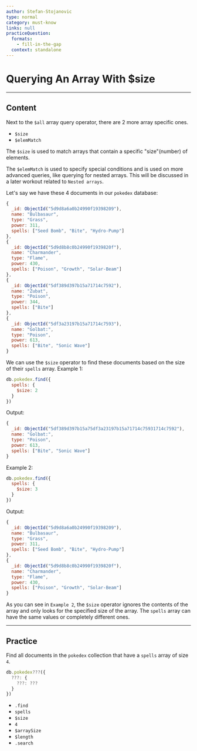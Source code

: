 ```yaml
---
author: Stefan-Stojanovic
type: normal
category: must-know
links: null
practiceQuestion:
  formats:
    - fill-in-the-gap
  context: standalone
---
```


# Querying An Array With $size


---

## Content

Next to the `$all` array query operator, there are 2 more array specific ones.

- `$size`
- `$elemMatch`

The `$size` is used to match arrays that contain a specific "size"(number) of elements.

The `$elemMatch` is used to specify special conditions and is used on more advanced queries, like querying for nested arrays. This will be discussed in a later workout related to `Nested arrays`.

Let's say we have these 4 documents in our `pokedex` database:

```js
{
  _id: ObjectId("5d9d8a6a0b24990f19398209"),
  name: "Bulbasaur",
  type: "Grass",
  power: 311,
  spells: ["Seed Bomb", "Bite", "Hydro-Pump"]
},
{
  _id: ObjectId("5d9d8b8c0b24990f1939820f"),
  name: "Charmander",
  type: "Flame",
  power: 430,
  spells: ["Poison", "Growth", "Solar-Beam"]
},
{
  _id: ObjectId("5df389d397b15a71714c7592"),
  name: "Zubat",
  type: "Poison",
  power: 344,
  spells: ["Bite"]
},
{
  _id: ObjectId("5df3a23197b15a71714c7593"),
  name: "Golbat:",
  type: "Poison",
  power: 613,
  spells: ["Bite", "Sonic Wave"]
}
```

We can use the `$size` operator to find these documents based on the size of their `spells` array.
Example 1:

```js
db.pokedex.find({
  spells: {
    $size: 2
  }
})
```

Output:

```js
{
  _id: ObjectId("5df389d397b15a75df3a23197b15a71714c75931714c7592"),
  name: "Golbat:",
  type: "Poison",
  power: 613,
  spells: ["Bite", "Sonic Wave"]
}
```

Example 2:

```js
db.pokedex.find({
  spells: {
    $size: 3
  }
})
```

Output:

```js
{
  _id: ObjectId("5d9d8a6a0b24990f19398209"),
  name: "Bulbasaur",
  type: "Grass",
  power: 311,
  spells: ["Seed Bomb", "Bite", "Hydro-Pump"]
},
{
  _id: ObjectId("5d9d8b8c0b24990f1939820f"),
  name: "Charmander",
  type: "Flame",
  power: 430,
  spells: ["Poison", "Growth", "Solar-Beam"]
}
```

As you can see in `Example 2`, the `$size` operator ignores the contents of the array and only looks for the specified size of the array. The `spells` array can have the same values or completely different ones. 


---

## Practice

Find all documents in the `pokedex` collection that have a `spells` array of size `4`.

```javascript
db.pokedex???({
  ???: {
    ???: ???
  }
})
```

- `.find`
- `spells`
- `$size`
- `4`
- `$arraySize`
- `$length`
- `.search`
